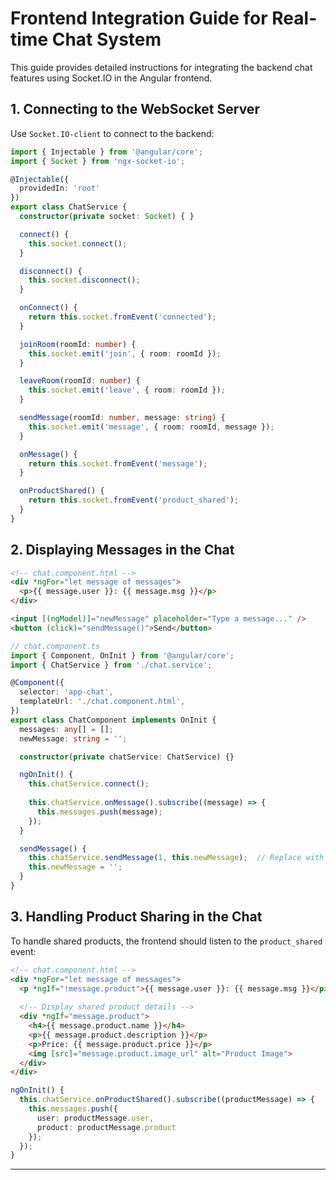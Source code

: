 # Frontend Integration Guide for Real-time Chat System

This guide provides detailed instructions for integrating the backend chat features using Socket.IO in the Angular frontend.

## 1. Connecting to the WebSocket Server

Use `Socket.IO-client` to connect to the backend:

```typescript
import { Injectable } from '@angular/core';
import { Socket } from 'ngx-socket-io';

@Injectable({
  providedIn: 'root'
})
export class ChatService {
  constructor(private socket: Socket) { }

  connect() {
    this.socket.connect();
  }

  disconnect() {
    this.socket.disconnect();
  }

  onConnect() {
    return this.socket.fromEvent('connected');
  }

  joinRoom(roomId: number) {
    this.socket.emit('join', { room: roomId });
  }

  leaveRoom(roomId: number) {
    this.socket.emit('leave', { room: roomId });
  }

  sendMessage(roomId: number, message: string) {
    this.socket.emit('message', { room: roomId, message });
  }

  onMessage() {
    return this.socket.fromEvent('message');
  }

  onProductShared() {
    return this.socket.fromEvent('product_shared');
  }
}
```

## 2. Displaying Messages in the Chat

```html
<!-- chat.component.html -->
<div *ngFor="let message of messages">
  <p>{{ message.user }}: {{ message.msg }}</p>
</div>

<input [(ngModel)]="newMessage" placeholder="Type a message..." />
<button (click)="sendMessage()">Send</button>
```

```typescript
// chat.component.ts
import { Component, OnInit } from '@angular/core';
import { ChatService } from './chat.service';

@Component({
  selector: 'app-chat',
  templateUrl: './chat.component.html',
})
export class ChatComponent implements OnInit {
  messages: any[] = [];
  newMessage: string = '';

  constructor(private chatService: ChatService) {}

  ngOnInit() {
    this.chatService.connect();
    
    this.chatService.onMessage().subscribe((message) => {
      this.messages.push(message);
    });
  }

  sendMessage() {
    this.chatService.sendMessage(1, this.newMessage);  // Replace with actual room ID
    this.newMessage = '';
  }
}
```

## 3. Handling Product Sharing in the Chat

To handle shared products, the frontend should listen to the `product_shared` event:

```html
<!-- chat.component.html -->
<div *ngFor="let message of messages">
  <p *ngIf="!message.product">{{ message.user }}: {{ message.msg }}</p>
  
  <!-- Display shared product details -->
  <div *ngIf="message.product">
    <h4>{{ message.product.name }}</h4>
    <p>{{ message.product.description }}</p>
    <p>Price: {{ message.product.price }}</p>
    <img [src]="message.product.image_url" alt="Product Image">
  </div>
</div>
```

```typescript
ngOnInit() {
  this.chatService.onProductShared().subscribe((productMessage) => {
    this.messages.push({
      user: productMessage.user,
      product: productMessage.product
    });
  });
}
```

---
